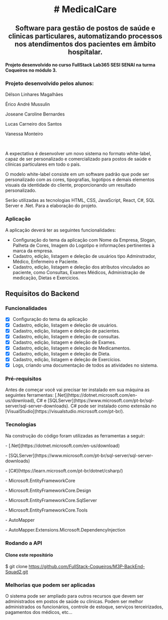 
<h1 align="center"> 
	 # MedicalCare 
</h1>

<h2 align="center">Software para gestão de postos de saúde e clinicas particulares, automatizando processos nos atendimentos dos pacientes em âmbito hospitalar.</h2>


<h4>Projeto desenvolvido no curso FullStack Lab365 SESI SENAI na turma Coqueiros no módulo 3.</h4>
<h3>Projeto desenvolvido pelos alunos:</h3>
<p>Délson Linhares Magalhães</p>
<p>Érico André Mussulin</p>
<p>Joseane Caroline Bernardes</p>
<p>Lucas Carneiro dos Santos</p>
<p>Vanessa Monteiro</p>
<p> </p>
<p>A expectativa é desenvolver um novo sistema no formato white-label, capaz de ser personalizado e comercializado para postos de saúde e clínicas particulares em todo o
país.</p>
<p>O modelo white-label consiste em um software padrão que pode ser personalizado com as cores, tipografias, logotipos e demais elementos visuais da identidade do cliente,
proporcionando um resultado personalizado.</p>
<p>Serão utilizadas as tecnologias HTML, CSS, JavaScript, React, C#, SQL Server e .Net. Para a elaboração do projeto.</p>

### Aplicação
A aplicação deverá ter as seguintes funcionalidades:
  -  Configuração do tema da aplicação com Nome da Empresa, Slogan, Palheta de Cores, Imagem do Logotipo e informações pertinentes à marca da empresa.
  -  Cadastro, edição, listagem e deleção de usuários tipo Adminstrador, Médico, Enfermeiro e Paciente.
  -  Cadastro, edição, listagem e deleção dos atributos vinculados ao paciente, como Consultas, Exames Médicos, Administração de medicação, Dietas e Exercicios.


<h2>Requisitos do Backend</h2>


### Funcionalidades

- [x] Configuração do tema da aplicação
- [x] Cadastro, edição, listagem e deleção de usuários.
- [x] Cadastro, edição, listagem e deleção de pacientes.
- [x] Cadastro, edição, listagem e deleção de consultas.
- [x] Cadastro, edição, listagem e deleção de Exames.
- [x] Cadastro, edição, listagem e deleção de Medicamentos.
- [x] Cadastro, edição, listagem e deleção de Dieta.
- [x] Cadastro, edição, listagem e deleção de Exercícios.
- [x] Logs, criando uma documentação de todos as atividades no sistema.

### Pré-requisitos

<p>Antes de começar você vai precisar ter instalado em sua máquina as seguintes ferramentas:
[.Net](https://dotnet.microsoft.com/en-us/download), C# e [SQLServer](https://www.microsoft.com/pt-br/sql-server/sql-server-downloads). C# pode ser instalado como extensão no [VisualStudio](https://visualstudio.microsoft.com/pt-br/).</p>

### Tecnologias
<p>Na construção do código foram utilizadas as ferramentas a seguir:</p>
<p>- [.Net](https://dotnet.microsoft.com/en-us/download)</p>
<p>- [SQLServer](https://www.microsoft.com/pt-br/sql-server/sql-server-downloads)</p>
<p>- [C#](https://learn.microsoft.com/pt-br/dotnet/csharp/)</p>
<p>- Microsoft.EntityFrameworkCore</p>
<p>- Microsoft.EntityFrameworkCore.Design</p>
<p>- Microsoft.EntityFrameworkCore.SqlServer</p>
<p>- Microsoft.EntityFrameworkCore.Tools</p>
<p>- AutoMapper</p>
<p>- AutoMapper.Extensions.Microsoft.DependencyInjection</p>




### Rodando a API
#### Clone este repositório
$ git clone <https://github.com/FullStack-Coqueiros/M3P-BackEnd-Squad2.git>

### Melhorias que podem ser aplicadas
<p> O sistema pode ser ampliado para outros recursos que devem ser administrados em postos de saúde ou clinicas. Podem ser melhor administrados os funcionários, controle de estoque, serviços terceirizados, pagamentos dos médicos, etc...</p>
